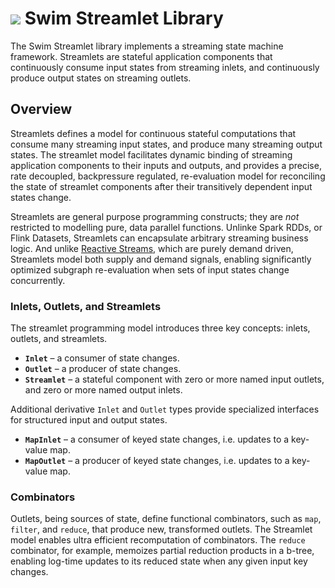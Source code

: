 # <a href="https://www.swimos.org"><img src="https://docs.swimos.org/readme/breach-marlin-blue-wide.svg"></a> Swim Streamlet Library

The Swim Streamlet library implements a streaming state machine framework.
Streamlets are stateful application components that continuously consume input
states from streaming inlets, and continuously produce output states on
streaming outlets.

## Overview

Streamlets defines a model for continuous stateful computations that consume
many streaming input states, and produce many streaming output states.
The streamlet model facilitates dynamic binding of streaming application
components to their inputs and outputs, and provides a precise, rate decoupled,
backpressure regulated, re-evaluation model for reconciling the state of
streamlet components after their transitively dependent input states change.

Streamlets are general purpose programming constructs; they are _not_
restricted to modelling pure, data parallel functions. Unlinke Spark RDDs,
or Flink Datasets, Streamlets can encapsulate arbitrary streaming business
logic. And unlike [Reactive Streams](http://www.reactive-streams.org), which
are purely demand driven, Streamlets model both supply and demand signals,
enabling significantly optimized subgraph re-evaluation when sets of input
states change concurrently.

### Inlets, Outlets, and Streamlets

The streamlet programming model introduces three key concepts: inlets, outlets,
and streamlets.

- **`Inlet`** – a consumer of state changes.
- **`Outlet`** – a producer of state changes.
- **`Streamlet`** – a stateful component with zero or more named input outlets,
  and zero or more named output inlets.

Additional derivative `Inlet` and `Outlet` types provide specialized interfaces
for structured input and output states.

- **`MapInlet`** – a consumer of keyed state changes, i.e. updates to a
  key-value map.
- **`MapOutlet`** – a producer of keyed state changes, i.e. updates to a
  key-value map.

### Combinators

Outlets, being sources of state, define functional combinators, such as `map`,
`filter`, and `reduce`, that produce new, transformed outlets. The Streamlet
model enables ultra efficient recomputation of combinators. The `reduce`
combinator, for example, memoizes partial reduction products in a b-tree,
enabling log-time updates to its reduced state when any given input key changes.
